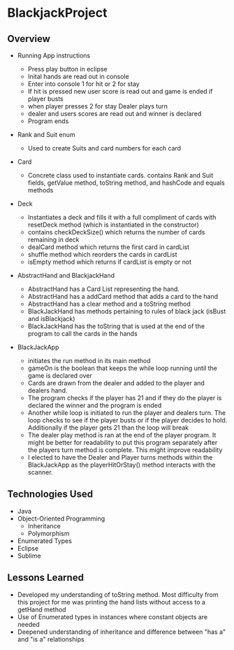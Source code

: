 # BlackjackProject

## Overview

* Running App instructions
    * Press play button in eclipse	
    * Inital hands are read out in console
    * Enter into console 1 for hit or 2 for stay
    * If hit is pressed new user score is read out and game is ended if player busts
    * when player presses 2 for stay Dealer plays turn
    * dealer and users scores are read out and winner is declared
	* Program ends
* Rank and Suit enum
    * Used to create Suits and card numbers for each card
 * Card
    * Concrete class used to instantiate cards. contains Rank and Suit fields, getValue method,  toString method, and hashCode and equals methods
   
 * Deck
    * Instantiates a deck and fills it with a full compliment of cards with resetDeck method (which is instantiated in the constructor)
    * contains checkDeckSize() which returns the number of cards remaining in deck
    * dealCard method which returns the first card in cardList
    * shuffle method which reorders the cards in cardList
    * isEmpty method which returns if cardList is empty or not
   
 * AbstractHand and BlackjackHand
    * AbstractHand has a Card List representing the hand.  
    * AbstractHand has a addCard method that adds a card to the hand
    * AbstractHand has a clear method and a toString method
    * BlackJackHand has methods pertaining to rules of black jack (isBust and isBlackjack)
    * BlackJackHand has the toString that is used at the end of the program to call the cards in the hands

 * BlackJackApp
    * initiates the run method in its main method
    * gameOn is the boolean that keeps the while loop running until the game is declared over
    * Cards are drawn from the dealer and added to the player and dealers hand.
    * The program checks if the player has 21 and if they do the player is declared the winner and the program is ended
    * Another while loop is initiated to run the player and dealers turn.  The loop checks to see if the player busts or if the player decides to hold.  Additionally if the player gets 21 than the loop will break
     * The dealer play method is ran at the end of the player program.  It might be better for readability to put this program separately after the players turn method is complete.  This might improve readability
     * I elected to have the Dealer and Player turns methods within the BlackJackApp as the playerHitOrStay() method interacts with the scanner.  
  
## Technologies Used

* Java
* Object-Oriented Programming
   * Inheritance
   * Polymorphism
* Enumerated Types
* Eclipse
* Sublime

## Lessons Learned
* Developed my understanding of toString method.  Most difficulty from this project for me was printing the hand lists without access to a getHand method
* Use of Enumerated types in instances where constant objects are needed
* Deepened understanding of inheritance and difference between "has a" and "is a" relationships
